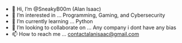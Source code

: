 - 👋 Hi, I’m @SneakyB00m (Alan Isaac)
- 👀 I’m interested in ... Programming, Gaming, and Cybersecurity
- 🌱 I’m currently learning ... Python
- 💞️ I’m looking to collaborate on ... Any company i dont have any bias
- 📫 How to reach me ... contactalanisaac@gmail.com

<!---
SneakyB00m/SneakyB00m is a ✨ special ✨ repository because its `README.md` (this file) appears on your GitHub profile.
You can click the Preview link to take a look at your changes.
--->
